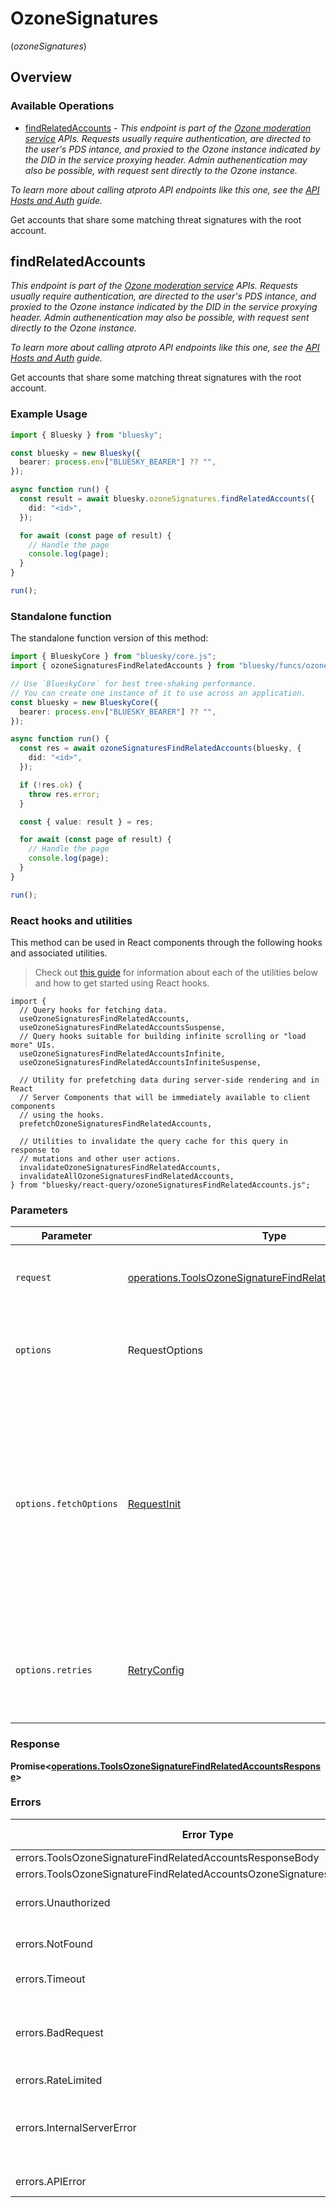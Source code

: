 # OzoneSignatures
(*ozoneSignatures*)

## Overview

### Available Operations

* [findRelatedAccounts](#findrelatedaccounts) - *This endpoint is part of the [Ozone moderation service](https://ozone.tools/) APIs. Requests usually require authentication, are directed to the user's PDS intance, and proxied to the Ozone instance indicated by the DID in the service proxying header. Admin authenentication may also be possible, with request sent directly to the Ozone instance.*

*To learn more about calling atproto API endpoints like this one, see the [API Hosts and Auth](/docs/advanced-guides/api-directory) guide.*

Get accounts that share some matching threat signatures with the root account.

## findRelatedAccounts

*This endpoint is part of the [Ozone moderation service](https://ozone.tools/) APIs. Requests usually require authentication, are directed to the user's PDS intance, and proxied to the Ozone instance indicated by the DID in the service proxying header. Admin authenentication may also be possible, with request sent directly to the Ozone instance.*

*To learn more about calling atproto API endpoints like this one, see the [API Hosts and Auth](/docs/advanced-guides/api-directory) guide.*

Get accounts that share some matching threat signatures with the root account.

### Example Usage

```typescript
import { Bluesky } from "bluesky";

const bluesky = new Bluesky({
  bearer: process.env["BLUESKY_BEARER"] ?? "",
});

async function run() {
  const result = await bluesky.ozoneSignatures.findRelatedAccounts({
    did: "<id>",
  });

  for await (const page of result) {
    // Handle the page
    console.log(page);
  }
}

run();
```

### Standalone function

The standalone function version of this method:

```typescript
import { BlueskyCore } from "bluesky/core.js";
import { ozoneSignaturesFindRelatedAccounts } from "bluesky/funcs/ozoneSignaturesFindRelatedAccounts.js";

// Use `BlueskyCore` for best tree-shaking performance.
// You can create one instance of it to use across an application.
const bluesky = new BlueskyCore({
  bearer: process.env["BLUESKY_BEARER"] ?? "",
});

async function run() {
  const res = await ozoneSignaturesFindRelatedAccounts(bluesky, {
    did: "<id>",
  });

  if (!res.ok) {
    throw res.error;
  }

  const { value: result } = res;

  for await (const page of result) {
    // Handle the page
    console.log(page);
  }
}

run();
```

### React hooks and utilities

This method can be used in React components through the following hooks and
associated utilities.

> Check out [this guide][hook-guide] for information about each of the utilities
> below and how to get started using React hooks.

[hook-guide]: ../../../REACT_QUERY.md

```tsx
import {
  // Query hooks for fetching data.
  useOzoneSignaturesFindRelatedAccounts,
  useOzoneSignaturesFindRelatedAccountsSuspense,
  // Query hooks suitable for building infinite scrolling or "load more" UIs.
  useOzoneSignaturesFindRelatedAccountsInfinite,
  useOzoneSignaturesFindRelatedAccountsInfiniteSuspense,

  // Utility for prefetching data during server-side rendering and in React
  // Server Components that will be immediately available to client components
  // using the hooks.
  prefetchOzoneSignaturesFindRelatedAccounts,
  
  // Utilities to invalidate the query cache for this query in response to
  // mutations and other user actions.
  invalidateOzoneSignaturesFindRelatedAccounts,
  invalidateAllOzoneSignaturesFindRelatedAccounts,
} from "bluesky/react-query/ozoneSignaturesFindRelatedAccounts.js";
```

### Parameters

| Parameter                                                                                                                                                                      | Type                                                                                                                                                                           | Required                                                                                                                                                                       | Description                                                                                                                                                                    |
| ------------------------------------------------------------------------------------------------------------------------------------------------------------------------------ | ------------------------------------------------------------------------------------------------------------------------------------------------------------------------------ | ------------------------------------------------------------------------------------------------------------------------------------------------------------------------------ | ------------------------------------------------------------------------------------------------------------------------------------------------------------------------------ |
| `request`                                                                                                                                                                      | [operations.ToolsOzoneSignatureFindRelatedAccountsRequest](../../models/operations/toolsozonesignaturefindrelatedaccountsrequest.md)                                           | :heavy_check_mark:                                                                                                                                                             | The request object to use for the request.                                                                                                                                     |
| `options`                                                                                                                                                                      | RequestOptions                                                                                                                                                                 | :heavy_minus_sign:                                                                                                                                                             | Used to set various options for making HTTP requests.                                                                                                                          |
| `options.fetchOptions`                                                                                                                                                         | [RequestInit](https://developer.mozilla.org/en-US/docs/Web/API/Request/Request#options)                                                                                        | :heavy_minus_sign:                                                                                                                                                             | Options that are passed to the underlying HTTP request. This can be used to inject extra headers for examples. All `Request` options, except `method` and `body`, are allowed. |
| `options.retries`                                                                                                                                                              | [RetryConfig](../../lib/utils/retryconfig.md)                                                                                                                                  | :heavy_minus_sign:                                                                                                                                                             | Enables retrying HTTP requests under certain failure conditions.                                                                                                               |

### Response

**Promise\<[operations.ToolsOzoneSignatureFindRelatedAccountsResponse](../../models/operations/toolsozonesignaturefindrelatedaccountsresponse.md)\>**

### Errors

| Error Type                                                               | Status Code                                                              | Content Type                                                             |
| ------------------------------------------------------------------------ | ------------------------------------------------------------------------ | ------------------------------------------------------------------------ |
| errors.ToolsOzoneSignatureFindRelatedAccountsResponseBody                | 400                                                                      | application/json                                                         |
| errors.ToolsOzoneSignatureFindRelatedAccountsOzoneSignaturesResponseBody | 401                                                                      | application/json                                                         |
| errors.Unauthorized                                                      | 403, 407, 511                                                            | application/json                                                         |
| errors.NotFound                                                          | 404, 501, 505                                                            | application/json                                                         |
| errors.Timeout                                                           | 408, 504                                                                 | application/json                                                         |
| errors.BadRequest                                                        | 413, 414, 415, 422, 431, 510                                             | application/json                                                         |
| errors.RateLimited                                                       | 429                                                                      | application/json                                                         |
| errors.InternalServerError                                               | 500, 502, 503, 506, 507, 508                                             | application/json                                                         |
| errors.APIError                                                          | 4XX, 5XX                                                                 | \*/\*                                                                    |